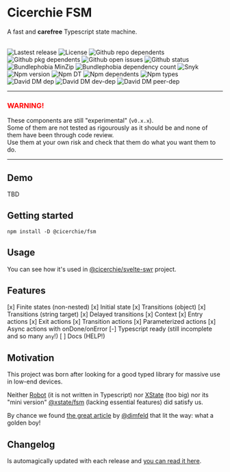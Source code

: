 # Cicerchie FSM

A fast and **carefree** Typescript state machine.<br><br>

![Lastest release](https://badgen.net/github/release/cicerchie/fsm)
![License](https://badgen.net/github/license/cicerchie/fsm)
![Github repo dependents](https://badgen.net/github/dependents-repo/cicerchie/fsm)
![Github pkg dependents](https://badgen.net/github/dependents-pkg/cicerchie/fsm)
![Github open issues](https://badgen.net/github/open-issues/cicerchie/fsm)
![Github status](https://badgen.net/github/checks/cicerchie/fsm/master/Release)
![Bundlephobia MinZip](https://badgen.net/bundlephobia/minzip/@cicerchie/fsm)
![Bundlephobia dependency count](https://badgen.net/bundlephobia/dependency-count/@cicerchie/fsm)
![Snyk](https://badgen.net/snyk/cicerchie/fsm)
![Npm version](https://badgen.net/npm/v/@cicerchie/fsm)
![Npm DT](https://badgen.net/npm/dt/@cicerchie/fsm)
![Npm dependents](https://badgen.net/npm/dependents/@cicerchie/fsm)
![Npm types](https://badgen.net/npm/types/@cicerchie/fsm)
![David DM dep](https://badgen.net/david/dep/cicerchie/fsm)
![David DM dev-dep](https://badgen.net/david/dev/cicerchie/fsm)
![David DM peer-dep](https://badgen.net/david/peer/cicerchie/fsm)

---

### <span style="color:red">WARNING!</span>

These components are still "experimental" (`v0.x.x`).<br>
Some of them are not tested as rigourously as it should be and none of them have been through code review.<br>
Use them at your own risk and check that them do what you want them to do.

---

## Demo

TBD

## Getting started

```
npm install -D @cicerchie/fsm
```

## Usage

You can see how it's used in [@cicerchie/svelte-swr](https://github.com/cicerchie/svelte-swr) project.

## Features

[x] Finite states (non-nested)
[x] Initial state
[x] Transitions (object)
[x] Transitions (string target)
[x] Delayed transitions
[x] Context
[x] Entry actions
[x] Exit actions
[x] Transition actions
[x] Parameterized actions
[x] Async actions with onDone/onError
[-] Typescript ready (still incomplete and so many `any`!)
[ ] Docs (HELP!)

## Motivation

This project was born after looking for a good typed library for massive use in low-end devices.

Neither [Robot](https://github.com/matthewp/robot) (it is not written in Typescript) nor [XState](https://github.com/statelyai/xstate) (too big) nor its "mini version" [@xstate/fsm](https://xstate.js.org/docs/packages/xstate-fsm/) (lacking essential features) did satisfy us.

By chance we found [the great article](https://imfeld.dev/writing/simple_state_machines) by [@dimfeld](https://github.com/dimfeld) that lit the way: what a golden boy!

## Changelog

Is automagically updated with each release and [you can read it here](https://github.com/cicerchie/fsm/blob/master/CHANGELOG.md).
